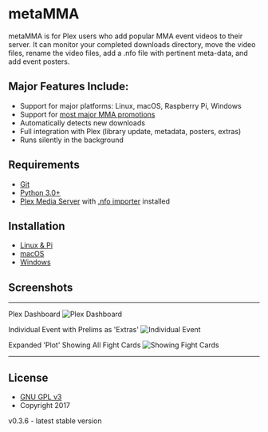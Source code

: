 # metaMMA
metaMMA is for Plex users who add popular MMA event videos to their server.  It can monitor your completed downloads directory, move the video files, rename the video files, add a .nfo file with pertinent meta-data, and add event posters.

## Major Features Include:
 * Support for major platforms: Linux, macOS, Raspberry Pi, Windows
 * Support for [most major MMA promotions](https://github.com/metaMMA/metaMMA/wiki/FAQ#which-mma-promotions-work-with-this-program)
 * Automatically detects new downloads
 * Full integration with Plex (library update, metadata, posters, extras)
 * Runs silently in the background

## Requirements
 * [Git](https://git-scm.com/)
 * [Python 3.0+](https://www.python.org/downloads/)
 * [Plex Media Server](https://www.plex.tv/downloads/) with [.nfo importer](https://forums.plex.tv/discussion/38402/metadata-agents-for-exported-xbmc-library) installed

## Installation
 * [Linux & Pi](https://github.com/metaMMA/metaMMA/wiki/Linux-&-Pi)
 * [macOS](https://github.com/metaMMA/metaMMA/wiki/MacOS)
 * [Windows](https://github.com/metaMMA/metaMMA/wiki/Windows)

## Screenshots
***
Plex Dashboard
![Plex Dashboard](https://raw.githubusercontent.com/metaMMA/metaMMA/master/github_images/plex_dashboard.png)

Individual Event with Prelims as 'Extras'
![Individual Event](https://raw.githubusercontent.com/metaMMA/metaMMA/master/github_images/event_with_prelims.png)

Expanded 'Plot' Showing All Fight Cards
![Showing Fight Cards](https://raw.githubusercontent.com/metaMMA/metaMMA/master/github_images/event_with_fight_cards.png)
***

## License
 * [GNU GPL v3](http://www.gnu.org/licenses/gpl.html)
 * Copyright 2017

v0.3.6 - latest stable version
